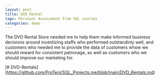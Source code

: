 ```yaml
---
layout: post
title: DVD_Rental
tags: Persoanl Assessment from SQL courses
categories: demo
---
```


The DVD Rental Store needed me to help them make informed business decisions around incentizing staffs who performed outstandinly well, and customers who needed me to provide the data of customers whow we should reward for consistent patronage, as well as customers who we should improve our marketing for.


[# DVD-Rentals] (https://github.com/ProTeni/SQL_Projects.me/blob/main/DVD_Rentals.md)
